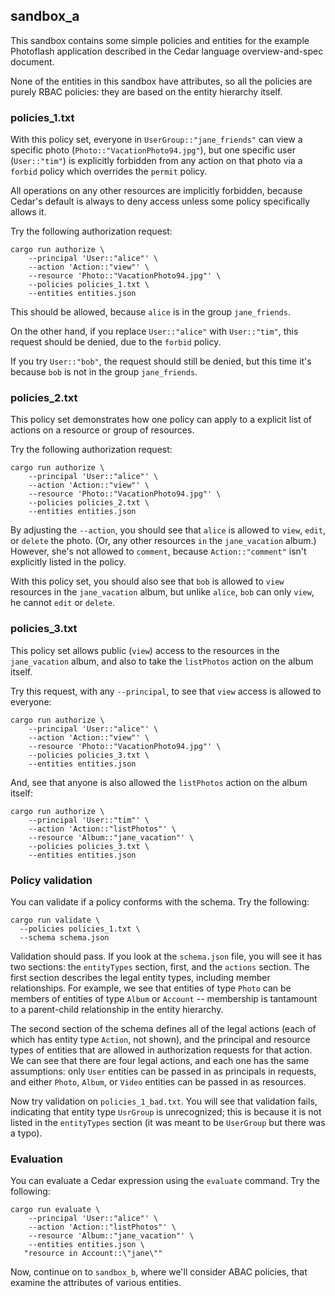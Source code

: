 ## sandbox_a

This sandbox contains some simple policies and entities for the example
Photoflash application described in the Cedar language overview-and-spec
document.

None of the entities in this sandbox have attributes, so all the policies
are purely RBAC policies: they are based on the entity hierarchy itself.

### policies_1.txt

With this policy set, everyone in `UserGroup::"jane_friends"` can view a
specific photo (`Photo::"VacationPhoto94.jpg"`), but one specific user
(`User::"tim"`) is explicitly forbidden from any action on that photo via a
`forbid` policy which overrides the `permit` policy.

All operations on any other resources are implicitly forbidden, because
Cedar's default is always to deny access unless some policy specifically
allows it.

Try the following authorization request:
```
cargo run authorize \
    --principal 'User::"alice"' \
    --action 'Action::"view"' \
    --resource 'Photo::"VacationPhoto94.jpg"' \
    --policies policies_1.txt \
    --entities entities.json
```
This should be allowed, because `alice` is in the group `jane_friends`.

On the other hand, if you replace `User::"alice"` with `User::"tim"`, this request
should be denied, due to the `forbid` policy.

If you try `User::"bob"`, the request should still be denied, but this time it's
because `bob` is not in the group `jane_friends`.

### policies_2.txt

This policy set demonstrates how one policy can apply to a explicit list of
actions on a resource or group of resources.

Try the following authorization request:
```
cargo run authorize \
    --principal 'User::"alice"' \
    --action 'Action::"view"' \
    --resource 'Photo::"VacationPhoto94.jpg"' \
    --policies policies_2.txt \
    --entities entities.json
```
By adjusting the `--action`, you should see that `alice` is allowed to `view`,
`edit`, or `delete` the photo.  (Or, any other resources `in` the
`jane_vacation` album.)  However, she's not allowed to `comment`, because
`Action::"comment"` isn't explicitly listed in the policy.

With this policy set, you should also see that `bob` is allowed to `view`
resources in the `jane_vacation` album, but unlike `alice`, `bob` can only
`view`, he cannot `edit` or `delete`.

### policies_3.txt

This policy set allows public (`view`) access to the resources in the
`jane_vacation` album, and also to take the `listPhotos` action on the album
itself.

Try this request, with any `--principal`, to see that `view` access is allowed to
everyone:
```
cargo run authorize \
    --principal 'User::"alice"' \
    --action 'Action::"view"' \
    --resource 'Photo::"VacationPhoto94.jpg"' \
    --policies policies_3.txt \
    --entities entities.json
```

And, see that anyone is also allowed the `listPhotos` action on the album
itself:
```
cargo run authorize \
    --principal 'User::"tim"' \
    --action 'Action::"listPhotos"' \
    --resource 'Album::"jane_vacation"' \
    --policies policies_3.txt \
    --entities entities.json
```

### Policy validation

You can validate if a policy conforms with the schema. Try the following:
```
cargo run validate \
  --policies policies_1.txt \
  --schema schema.json
```
Validation should pass. If you look at the `schema.json` file, you will see it has two sections: the `entityTypes` section, first, and the `actions` section. The first section describes the legal entity types, including member relationships. For example, we see that entities of type `Photo` can be members of entities of type `Album` or `Account` -- membership is tantamount to a parent-child relationship in the entity hierarchy.

The second section of the schema defines all of the legal actions (each of which has entity type `Action`, not shown), and the principal and resource types of entities that are allowed in authorization requests for that action. We can see that there are four legal actions, and each one has the same assumptions: only `User` entities can be passed in as principals in requests, and either `Photo`, `Album`, or `Video` entities can be passed in as resources.

Now try validation on `policies_1_bad.txt`. You will see that validation fails, indicating that entity type `UsrGroup` is unrecognized; this is because it is not listed in the `entityTypes` section (it was meant to be `UserGroup` but there was a typo).

### Evaluation

You can evaluate a Cedar expression using the `evaluate` command. Try the
following:
```
cargo run evaluate \
    --principal 'User::"alice"' \
    --action 'Action::"listPhotos"' \
    --resource 'Album::"jane_vacation"' \
    --entities entities.json \
   "resource in Account::\"jane\""
```
Now, continue on to `sandbox_b`, where we'll consider ABAC policies, that
examine the attributes of various entities.
